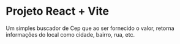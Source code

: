 # Projeto React + Vite

Um simples buscador de Cep que ao ser fornecido o valor, retorna informações do local como cidade, bairro, rua, etc.

